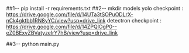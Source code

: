 ##1--  pip install -r requirements.txt
##2--  mkdir models
      yolo checkpoint : https://drive.google.com/file/d/14UTa3tSOPuODLrX-nCk4gktbb1RN8yYC/view?usp=drive_link
      detectron checkpoint : https://drive.google.com/file/d/14ZPQlOgP0--eZ0BExvZBVatyzeIrY7hB/view?usp=drive_link

##3-- python main.py



